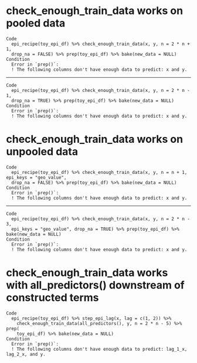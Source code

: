 # check_enough_train_data works on pooled data

    Code
      epi_recipe(toy_epi_df) %>% check_enough_train_data(x, y, n = 2 * n + 1,
      drop_na = FALSE) %>% prep(toy_epi_df) %>% bake(new_data = NULL)
    Condition
      Error in `prep()`:
      ! The following columns don't have enough data to predict: x and y.

---

    Code
      epi_recipe(toy_epi_df) %>% check_enough_train_data(x, y, n = 2 * n - 1,
      drop_na = TRUE) %>% prep(toy_epi_df) %>% bake(new_data = NULL)
    Condition
      Error in `prep()`:
      ! The following columns don't have enough data to predict: x and y.

# check_enough_train_data works on unpooled data

    Code
      epi_recipe(toy_epi_df) %>% check_enough_train_data(x, y, n = n + 1, epi_keys = "geo_value",
      drop_na = FALSE) %>% prep(toy_epi_df) %>% bake(new_data = NULL)
    Condition
      Error in `prep()`:
      ! The following columns don't have enough data to predict: x and y.

---

    Code
      epi_recipe(toy_epi_df) %>% check_enough_train_data(x, y, n = 2 * n - 3,
      epi_keys = "geo_value", drop_na = TRUE) %>% prep(toy_epi_df) %>% bake(new_data = NULL)
    Condition
      Error in `prep()`:
      ! The following columns don't have enough data to predict: x and y.

# check_enough_train_data works with all_predictors() downstream of constructed terms

    Code
      epi_recipe(toy_epi_df) %>% step_epi_lag(x, lag = c(1, 2)) %>%
        check_enough_train_data(all_predictors(), y, n = 2 * n - 5) %>% prep(
        toy_epi_df) %>% bake(new_data = NULL)
    Condition
      Error in `prep()`:
      ! The following columns don't have enough data to predict: lag_1_x, lag_2_x, and y.

